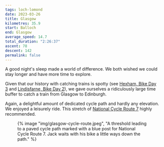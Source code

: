 ```yaml
---
tags: loch-lomond
date: 2023-03-26
title: Glasgow
kilometres: 35.9
start: Balloch
end: Glasgow
average_speed: 14.7
total_duration: "2:26:37"
ascent: 78
descent: 142
permalink: false
---
```


A good night's sleep made a world of difference. We both wished we could stay longer and have more time to explore.

Given that our history with catching trains is spotty (see [Hexham, Bike Day 3](./trips/hexham/#bike-day-3) and [Lindisfarne, Bike Day 2](./trips/loch-lomond/#bike-day-2)), we gave ourselves a ridiculously large time buffer to catch a train from Glasgow to Edinburgh.

Again, a delightful amount of dedicated cycle path and hardly any elevation. We enjoyed a leisurely ride. This stretch of [National Cycle Route 7](https://www.sustrans.org.uk/find-a-route-on-the-national-cycle-network/route-7/) highly recommended.

<figure>
{% image "img/glasgow-cycle-route.jpeg", "A threshold leading to a paved cycle path marked with a blue post for National Cycle Route 7. Jack waits with his bike a little ways down the path." %}
</figure>
